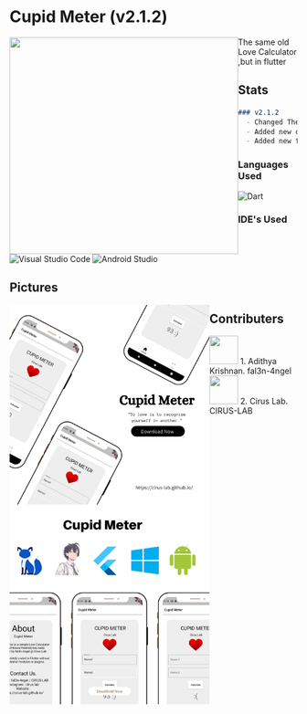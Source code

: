 # Cupid Meter (v2.1.2)

<img align="left" src="https://github.com/fal3n-4ngel/Love-Calculator-Flutter/blob/v2.1.2/image/2.jpg" width="400" height="380" />
The same old Love Calculator ,but in flutter

## Stats

```markdown
### v2.1.2
  - Changed The whole code base
  - Added new containers and Boxdecorations
  - Added new func to create new colors
```
### Languages Used
![Dart](https://img.shields.io/badge/dart-%230175C2.svg?style=for-the-badge&logo=dart&logoColor=white)


### IDE's Used

![Visual Studio Code](https://img.shields.io/badge/Visual%20Studio%20Code-0078d7.svg?style=for-the-badge&logo=visual-studio-code&logoColor=white)
![Android Studio](https://img.shields.io/badge/Android%20Studio-3DDC84.svg?style=for-the-badge&logo=android-studio&logoColor=white)




## Pictures

<img align ="left" src ="https://github.com/fal3n-4ngel/Love-Calculator-Flutter/blob/v2.1.2/scr/1.png" width="350" height="350" />
<img align ="left" src ="https://github.com/fal3n-4ngel/Love-Calculator-Flutter/blob/v2.1.2/scr/2.png" width="350" height="350" />

## Contributers
<img src ="https://avatars.githubusercontent.com/u/79042374?s=400&u=f1e133ca7ef4c95993406d3570481b5d2f67793c&v=4" width="50" height="50" />
 1. Adithya Krishnan. fal3n-4ngel
 
<img src ="https://avatars.githubusercontent.com/u/85718424?s=400&u=b466921ff8128a46f0b3e7dca0d09e0cfb64aa0f&v=4" width="50" height="50" />
 2. Cirus Lab. CIRUS-LAB
